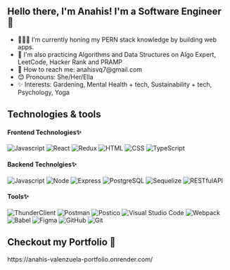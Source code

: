 <h2>Hello there, I'm Anahis! I'm a Software Engineer 👋</h2>

<ul>
<li>👩🏻‍💻 I’m currently honing my PERN stack knowledge by building web apps.</li>
<li>🌱 I'm also practicing Algorithms and Data Structures on Algo Expert, LeetCode, Hacker Rank and PRAMP</li>
<li>📧 How to reach me: anahisvq7@gmail.com</li>
<li>😊 Pronouns: She/Her/Ella</li>
<li>✨ Interests: Gardening, Mental Health + tech, Sustainability + tech, Psychology, Yoga</li>
</ul>

<h2>Technologies & tools</h2>

<h4>Frontend Technologies✨</h4>

![Javascript](https://img.shields.io/badge/-Javascript-yellow?) 
![React](https://img.shields.io/badge/-React-blue?) 
![Redux](https://img.shields.io/badge/-Redux-blueviolet?)
![HTML](https://img.shields.io/badge/-HTML-green?) 
![CSS](https://img.shields.io/badge/-CSS-green?) 
![TypeScript](https://img.shields.io/badge/-TypeScript-yellow?) 


<h4>Backend Technolgies✨</h4>

![Javascript](https://img.shields.io/badge/-Javascript-yellow?) 
![Node](https://img.shields.io/badge/-Node-yellowgreen?) 
![Express](https://img.shields.io/badge/-Express-critical?) 
![PostgreSQL](https://img.shields.io/badge/-PostgreSQL-blue?) 
![Sequelize](https://img.shields.io/badge/-Sequelize-blue?) 
![RESTfulAPI](https://img.shields.io/badge/-RESTfulAPI-critical?) 

<h4>Tools✨</h4>

![ThunderClient](https://img.shields.io/badge/-ThunderClient-green?) 
![Postman](https://img.shields.io/badge/-Postman-green?) 
![Postico](https://img.shields.io/badge/-Postico-green?) 
![Visual Studio Code](https://img.shields.io/badge/-VSCode-blue?) 
![Webpack](https://img.shields.io/badge/-Webpack-pink?) 
![Babel](https://img.shields.io/badge/-Babel-pink?)
![Figma](https://img.shields.io/badge/-Figma-pink?)
![GitHub](https://img.shields.io/badge/-GitHub-yellow?) 
![Git](https://img.shields.io/badge/-Git-yellow?) 

<h2>Checkout my Portfolio 💼 </h2>
https://anahis-valenzuela-portfolio.onrender.com/
